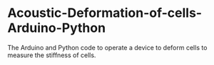 # Acoustic-Deformation-of-cells-Arduino-Python
The Arduino and Python code to operate a device to deform cells to measure the stiffness of cells.
